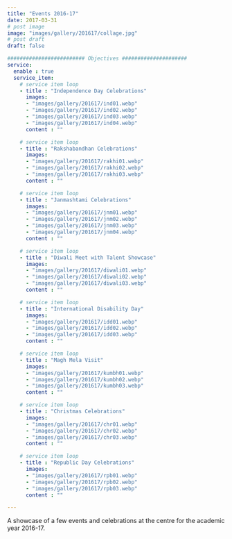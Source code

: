 ```yaml
---
title: "Events 2016-17"
date: 2017-03-31
# post image
image: "images/gallery/201617/collage.jpg"
# post draft
draft: false

######################### Objectives #####################
service:
  enable : true
  service_item:
    # service item loop
    - title : "Independence Day Celebrations"
      images:
      - "images/gallery/201617/ind01.webp"
      - "images/gallery/201617/ind02.webp"
      - "images/gallery/201617/ind03.webp"
      - "images/gallery/201617/ind04.webp"
      content : ""

    # service item loop
    - title : "Rakshabandhan Celebrations"
      images:
      - "images/gallery/201617/rakhi01.webp"
      - "images/gallery/201617/rakhi02.webp"
      - "images/gallery/201617/rakhi03.webp"
      content : ""

    # service item loop
    - title : "Janmashtami Celebrations"
      images:
      - "images/gallery/201617/jnm01.webp"
      - "images/gallery/201617/jnm02.webp"
      - "images/gallery/201617/jnm03.webp"
      - "images/gallery/201617/jnm04.webp"
      content : ""

    # service item loop
    - title : "Diwali Meet with Talent Showcase"
      images:
      - "images/gallery/201617/diwali01.webp"
      - "images/gallery/201617/diwali02.webp"
      - "images/gallery/201617/diwali03.webp"
      content : ""

    # service item loop
    - title : "International Disability Day"
      images:
      - "images/gallery/201617/idd01.webp"
      - "images/gallery/201617/idd02.webp"
      - "images/gallery/201617/idd03.webp"
      content : ""

    # service item loop
    - title : "Magh Mela Visit"
      images:
      - "images/gallery/201617/kumbh01.webp"
      - "images/gallery/201617/kumbh02.webp"
      - "images/gallery/201617/kumbh03.webp"
      content : ""

    # service item loop
    - title : "Christmas Celebrations"
      images:
      - "images/gallery/201617/chr01.webp"
      - "images/gallery/201617/chr02.webp"
      - "images/gallery/201617/chr03.webp"
      content : ""

    # service item loop
    - title : "Republic Day Celebrations"
      images:
      - "images/gallery/201617/rpb01.webp"
      - "images/gallery/201617/rpb02.webp"
      - "images/gallery/201617/rpb03.webp"
      content : ""

---
```


A showcase of a few events and celebrations at the centre for the academic year 2016-17.
